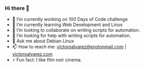 ### Hi there 👋
- 🔭 I’m currently working on 100 Days of Code challenge
- 🌱 I’m currently learning Web Development and Linux
- 👯 I’m looking to collaborate on writing scripts for automation.
- 🤔 I’m looking for help with writing scripts for automation.
- 💬 Ask me about Debian Linux
- 📫 How to reach me: victoroalvarez@protonmail.com | [victoroalvarez.com](victoroalvarez.com)
- ⚡ Fun fact: I like film noir cinema.
